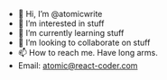 - 👋 Hi, I’m @atomicwrite
- 👀 I’m interested in stuff
- 🌱 I’m currently learning stuff
- 💞️ I’m looking to collaborate on stuff
- 📫 How to reach me. Have long arms. 
- Email: atomic@react-coder.com
<!---
atomicwrite/atomicwrite is a ✨ special ✨ repository because its `README.md` (this file) appears on your GitHub profile.
You can click the Preview link to take a look at your changes.
--->

